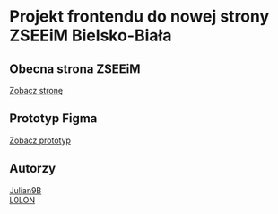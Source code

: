 # Projekt frontendu do nowej strony ZSEEiM Bielsko-Biała

## Obecna strona ZSEEiM

[Zobacz stronę](https://zseeim.edu.pl/)

## Prototyp Figma

[Zobacz prototyp](https://www.figma.com/proto/2JfnEbqCSngBNmwLVMs89w/ZSEEIM---frontend?node-id=73-2&p=f&t=b14youJPkA3nmA0x-1&scaling=min-zoom&content-scaling=fixed&page-id=0%3A1&starting-point-node-id=73%3A2)

## Autorzy

[Julian9B](https://github.com/Julian9B)  
[L0LON](https://github.com/L0LON)
